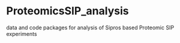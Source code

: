 # ProteomicsSIP_analysis
data and code packages for analysis of Sipros based Proteomic SIP experiments
